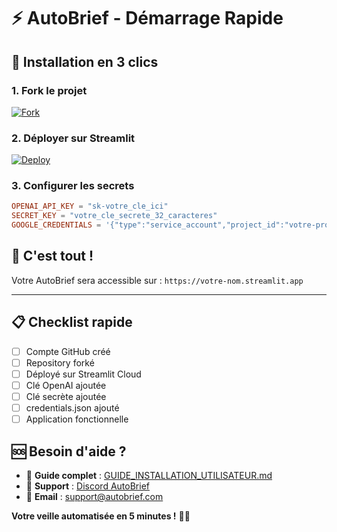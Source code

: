 # ⚡ AutoBrief - Démarrage Rapide

## 🚀 Installation en 3 clics

### **1. Fork le projet**
[![Fork](https://img.shields.io/badge/Fork-AutoBrief-blue?style=for-the-badge&logo=github)](https://github.com/votre-repo/AutoBrief/fork)

### **2. Déployer sur Streamlit**
[![Deploy](https://img.shields.io/badge/Deploy-Streamlit%20Cloud-green?style=for-the-badge&logo=streamlit)](https://share.streamlit.io)

### **3. Configurer les secrets**
```toml
OPENAI_API_KEY = "sk-votre_cle_ici"
SECRET_KEY = "votre_cle_secrete_32_caracteres"
GOOGLE_CREDENTIALS = '{"type":"service_account","project_id":"votre-projet","private_key_id":"...","private_key":"...","client_email":"...","client_id":"...","auth_uri":"...","token_uri":"...","auth_provider_x509_cert_url":"...","client_x509_cert_url":"..."}'
```

## 🎯 **C'est tout !**

Votre AutoBrief sera accessible sur : `https://votre-nom.streamlit.app`

---

## 📋 **Checklist rapide**

- [ ] Compte GitHub créé
- [ ] Repository forké
- [ ] Déployé sur Streamlit Cloud
- [ ] Clé OpenAI ajoutée
- [ ] Clé secrète ajoutée
- [ ] credentials.json ajouté
- [ ] Application fonctionnelle

## 🆘 **Besoin d'aide ?**

- 📖 **Guide complet** : [GUIDE_INSTALLATION_UTILISATEUR.md](GUIDE_INSTALLATION_UTILISATEUR.md)
- 💬 **Support** : [Discord AutoBrief](https://discord.gg/autobrief)
- 📧 **Email** : support@autobrief.com

**Votre veille automatisée en 5 minutes !** 🤖✨
